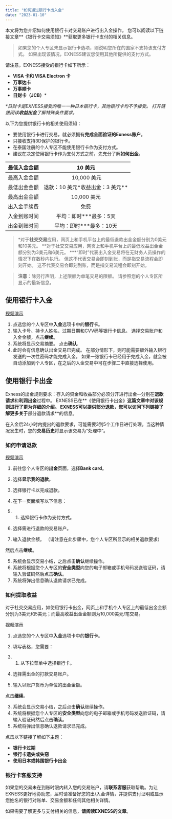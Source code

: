 ```yaml
---
title: "如何通过银行卡出入金"
date: "2023-01-10"
---
```


本文将为您介绍如何使用银行卡对交易账户进行出入金操作。 您可以阅读以下链接文章**《银行卡交易须知》**获取更多银行卡支付的相关信息。

> 如果您的个人专区未显示银行卡选项，则说明您所在的国家不支持该支付方式。 如果出现该情况，EXNESS建议您使用其他所提供的支付方式。

请注意，EXNESS接受的银行卡如下所示：

- **VISA 卡和 VISA Electron 卡**
- **万事达卡**
- **万事顺卡**
- **日财卡（JCB）***

_*日财卡是EXNESS接受的唯一一种日本银行卡，其他银行卡均不予接受。 打开链接阅读**收益出金**了解特殊条件要求。_

以下为您提供银行卡的相关使用须知：

- 要使用银行卡进行交易，就必须拥有**完成全面验证的Exness账户**。
- 只接收支持3D保护的银行卡。
- 在泰国注册的个人专区不能使用银行卡作为支付方式。
- 建议在决定使用银行卡作为支付方式之前，先充分了解**如何出金**。

| 最低入金金额 | 10 美元|
|:------:|:--------:|
| 最高入金金额 | &nbsp;10,000 美元|
| 最低出金金额 | 退款：10 美元*收益出金：3 美元** |
| 最高出金金额 | 10,000 美元|
| 出入金手续费 | 免费 |
| 入金到账时间 | 平均：即时***最多：5天|
| 出金到账时间 | 平均：即时***最多：10天 |


> *对于**社交交易**应用，网页上和手机平台上的最低退款出金金额分别为0美元和10美元。
> **对于社交交易应用，网页上和手机平台上的最低收益出金金额分别为3美元和6美元。
> ***“即时”代表出入金交易将在无财务人员操作的情况下在数秒内执行。 但这不代表交易会即刻到账，而是指交易流程会即刻开始。 这不代表交易会即刻到账，而是指交易流程会即刻开始。

> **注意**：除另行声明，上述限额为单笔交易的限额。 请参照您的个人专区所显示的最新信息。

## **使用银行卡入金**

[视频演示](https://haokan.baidu.com/v?vid=5270849502385587411)

1. 点选您的个人专区中**入金**选项卡中的**银行卡**。
2. 输入卡号、持卡人姓名、过期日期和CVV码等银行卡信息。 选择交易账户和入金金额，点击**继续**。
3. 系统将显示交易摘要。 点击**确认**.
4. 此时会有信息确认出金交易已完成。 在部分情形下，则可能需要额外输入银行发送的一次性密码才能完成入金。 如果一张银行卡已经用于完成入金，就会被自动添加到个人专区，在之后的入金交易中可在步骤二中直接选择使用。

## **使用银行卡出金**

Exness的出金规则要求：存入的资金和收益部分必须分开进行出金--分别在**退款请求**和**利润出金**过程中。 EXNESS已在**《使用银行卡出金》**这篇文章中对该规则进行了更为详细的介绍。 EXNESS可以提供部分退款，您可以访问下列链接了解更多关于**部分退款请求**的信息。

在入金后24小时内提出的退款要求，可能需要3到5个工作日进行处理。当这种情况发生时，您的**交易历史**将显示该交易为“处理中”。

### 如何申请退款

[视频演示](https://haokan.baidu.com/v?vid=5003106854620880310)

1. 前往您个人专区的**出金**页面，选择**Bank card**。
2. 选择**显示我的退款**。
3. 选择银行卡以完成退款。
4. 在下一页面填写以下信息：

1. 1. 选择银行卡作为支付方式。
2. 选择需进行退款的交易账户。
3. 输入退款金额。 （请注意在此步骤中，您个人专区所显示的相关退款要求）

然后点击**继续**。

5. 系统会显示交易小结，之后点击**确认**继续操作。
6. 系统将根据您个人专区的**安全类型**向您的电子邮箱或手机号码发送验证码，请输入验证码然后点击**确认**。
7. 系统将弹出信息确认退款请求已完成。

### 如何提取收益

对于社交交易应用，如使用银行卡出金，网页上和手机个人专区上的最低出金金额分别为3美元和5美元；而最高收益出金金额则为10,000美元/笔交易。

[视频演示](https://haokan.baidu.com/v?vid=5128835365091121003)

1. 点选您的个人专区中**入金**选项卡中的**银行卡**。
2. 填写表格，您需要：

1. 1. 从下拉菜单中选择银行卡。
2. 选择需出金的打款交易账户。
3. 输入以账户货币为单位的出金金额。

点击**继续**。

3. 系统会显示交易小结，之后点击**确认**继续操作。
4. 系统将根据您个人专区的**安全类型**向您的电子邮箱或手机号码发送验证码，请输入验证码然后点击**确认**。
5. 系统将弹出信息确认退款请求已完成。

点击以下链接了解如下主题：

- **银行卡过期**
- **银行卡遗失或失窃**
- **使用日本或韩国银行卡出金**

### 银行卡客服支持

如果您的交易未在到账时限内转入您的交易账户，请**联系客服**获取帮助。为让EXNESS更好地协助您，届时请准备好您的出/入金详情，并提供支付证明或显示您姓名的银行对账单、交易金额和任何其他相关详情。

如果需要了解更多与支付相关的信息，**请阅读EXNESS的文章**。
